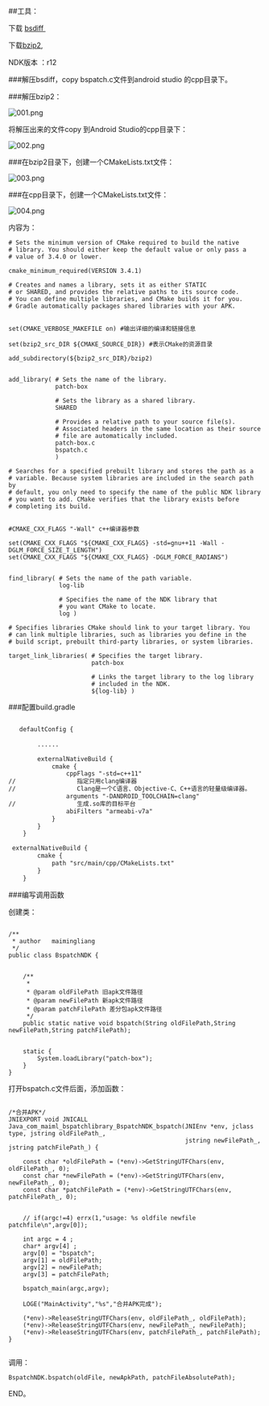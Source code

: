 ##工具：

下载 [bsdiff ](http://www.daemonology.net/bsdiff/bsdiff-4.3.tar.gz) 

下载[bzip2](http://www.bzip.org/downloads.html),

NDK版本 ：r12


###解压bsdiff，copy bspatch.c文件到android studio 的cpp目录下。

###解压bzip2：

![001.png](http://upload-images.jianshu.io/upload_images/1157085-4953f7e9d055ede3.png?imageMogr2/auto-orient/strip%7CimageView2/2/w/1240)

 将解压出来的文件copy 到Android Studio的cpp目录下：

![002.png](http://upload-images.jianshu.io/upload_images/1157085-f5c74a6b366f696d.png?imageMogr2/auto-orient/strip%7CimageView2/2/w/1240)

###在bzip2目录下，创建一个CMakeLists.txt文件：

![003.png](http://upload-images.jianshu.io/upload_images/1157085-ffcd72a0633986bd.png?imageMogr2/auto-orient/strip%7CimageView2/2/w/1240)

###在cpp目录下，创建一个CMakeLists.txt文件：

![004.png](http://upload-images.jianshu.io/upload_images/1157085-558c8229121619c0.png?imageMogr2/auto-orient/strip%7CimageView2/2/w/1240)

内容为：

```code
# Sets the minimum version of CMake required to build the native
# library. You should either keep the default value or only pass a
# value of 3.4.0 or lower.

cmake_minimum_required(VERSION 3.4.1)

# Creates and names a library, sets it as either STATIC
# or SHARED, and provides the relative paths to its source code.
# You can define multiple libraries, and CMake builds it for you.
# Gradle automatically packages shared libraries with your APK.


set(CMAKE_VERBOSE_MAKEFILE on) #输出详细的编译和链接信息

set(bzip2_src_DIR ${CMAKE_SOURCE_DIR}) #表示CMake的资源目录

add_subdirectory(${bzip2_src_DIR}/bzip2)


add_library( # Sets the name of the library.
             patch-box

             # Sets the library as a shared library.
             SHARED

             # Provides a relative path to your source file(s).
             # Associated headers in the same location as their source
             # file are automatically included.
             patch-box.c
             bspatch.c
             )

# Searches for a specified prebuilt library and stores the path as a
# variable. Because system libraries are included in the search path by
# default, you only need to specify the name of the public NDK library
# you want to add. CMake verifies that the library exists before
# completing its build.


#CMAKE_CXX_FLAGS "-Wall" c++编译器参数

set(CMAKE_CXX_FLAGS "${CMAKE_CXX_FLAGS} -std=gnu++11 -Wall -DGLM_FORCE_SIZE_T_LENGTH")
set(CMAKE_CXX_FLAGS "${CMAKE_CXX_FLAGS} -DGLM_FORCE_RADIANS")


find_library( # Sets the name of the path variable.
              log-lib

              # Specifies the name of the NDK library that
              # you want CMake to locate.
              log )

# Specifies libraries CMake should link to your target library. You
# can link multiple libraries, such as libraries you define in the
# build script, prebuilt third-party libraries, or system libraries.

target_link_libraries( # Specifies the target library.
                       patch-box

                       # Links the target library to the log library
                       # included in the NDK.
                       ${log-lib} )

```


###配置build.gradle

```xml

   defaultConfig {
  
        ......

        externalNativeBuild {
            cmake {
                cppFlags "-std=c++11"
//                 指定只用clang编译器
//                 Clang是一个C语言、Objective-C、C++语言的轻量级编译器。
                arguments "-DANDROID_TOOLCHAIN=clang"
//                 生成.so库的目标平台
                abiFilters "armeabi-v7a"
            }
        }
    }

 externalNativeBuild {
        cmake {
            path "src/main/cpp/CMakeLists.txt"
        }
    }

```

###编写调用函数

 创建类：
```code

/**
 * author   maimingliang
 */
public class BspatchNDK {


    /**
     *
     * @param oldFilePath 旧apk文件路径
     * @param newFilePath 新apk文件路径
     * @param patchFilePath 差分包apk文件路径
     */
    public static native void bspatch(String oldFilePath,String newFilePath,String patchFilePath);


    static {
        System.loadLibrary("patch-box");
    }
}

```

打开bspatch.c文件后面，添加函数：

```code

/*合并APK*/
JNIEXPORT void JNICALL
Java_com_maiml_bspatchlibrary_BspatchNDK_bspatch(JNIEnv *env, jclass type, jstring oldFilePath_,
												 jstring newFilePath_, jstring patchFilePath_) {

	const char *oldFilePath = (*env)->GetStringUTFChars(env, oldFilePath_, 0);
	const char *newFilePath = (*env)->GetStringUTFChars(env, newFilePath_, 0);
	const char *patchFilePath = (*env)->GetStringUTFChars(env, patchFilePath_, 0);


	// if(argc!=4) errx(1,"usage: %s oldfile newfile patchfile\n",argv[0]);

	int argc = 4 ;
	char* argv[4] ;
	argv[0] = "bspatch";
	argv[1] = oldFilePath;
	argv[2] = newFilePath;
	argv[3] = patchFilePath;

	bspatch_main(argc,argv);

	LOGE("MainActivity","%s","合并APK完成");

	(*env)->ReleaseStringUTFChars(env, oldFilePath_, oldFilePath);
	(*env)->ReleaseStringUTFChars(env, newFilePath_, newFilePath);
	(*env)->ReleaseStringUTFChars(env, patchFilePath_, patchFilePath);
}


```

调用：
```code
BspatchNDK.bspatch(oldFile, newApkPath, patchFileAbsolutePath);
```
END。
